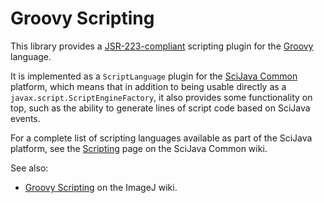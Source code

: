 # Groovy Scripting

This library provides a
[JSR-223-compliant](https://en.wikipedia.org/wiki/Scripting_for_the_Java_Platform)
scripting plugin for the [Groovy](http://groovy.codehaus.org/) language.

It is implemented as a `ScriptLanguage` plugin for the [SciJava
Common](https://github.com/scijava/scijava-common) platform, which means that
in addition to being usable directly as a `javax.script.ScriptEngineFactory`,
it also provides some functionality on top, such as the ability to generate
lines of script code based on SciJava events.

For a complete list of scripting languages available as part of the SciJava
platform, see the
[Scripting](https://github.com/scijava/scijava-common/wiki/Scripting) page on
the SciJava Common wiki.

See also:
* [Groovy Scripting](http://wiki.imagej.net/Groovy_Scripting)
  on the ImageJ wiki.
